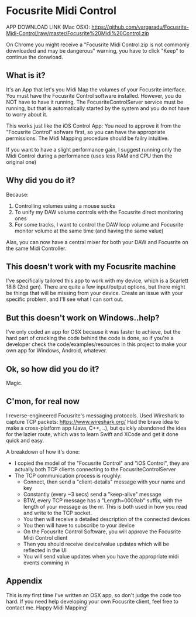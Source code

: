 # Focusrite Midi Control

APP DOWNLOAD LINK (Mac OSX): https://github.com/vargaradu/Focusrite-Midi-Control/raw/master/Focusrite%20Midi%20Control.zip

On Chrome you might receive a "Focusrite Midi Control.zip is not commonly downloaded and may be dangerous" warning, you have to click "Keep" to continue the donwload.

## What is it?

It's an App that let's you Midi Map the volumes of your Focusrite interface. You must have the Focusrite Control software installed. However, you do NOT have to have it running. The FocusriteControlServer service must be running, but that is automatically started by the system and you do not have to worry about it.

This works just like the iOS Control App: You need to approve it from the "Focusrite Control" sofware first, so you can have the appropriate permissions.
The Midi Mapping procedure should be failry intuitive.

If you want to have a slight performance gain, I suggest running only the Midi Control during a performance (uses less RAM and CPU then the original one)

## Why did you do it?

Because:
1. Controlling volumes using a mouse sucks
2. To unify my DAW volume controls with the Focusrite direct monitoring ones
3. For some tracks, I want to control the DAW loop volume and Focusrite monitor volume at the same time (and having the same value) 

Alas, you can now have a central mixer for both your DAW and Focusrite on the same Midi Controller.

## This doesn't work with my Focusrite machine

I've specifically tailored this app to work with my device, which is a Scarlett 18i8 (2nd gen).
There are quite a few input/output options, but there might be things that will be missing from your device.
Create an issue with your specific problem, and I'll see what I can sort out.

## But this doesn't work on Windows..help?

I've only coded an app for OSX because it was faster to achieve, but the hard part of cracking the code behind the code is done, so if you're a developer check the code/examples/resources in this project to make your own app for Windows, Android, whatever.

## Ok, so how did you do it?

Magic.

## C'mon, for real now

I reverse-engineered Focusrite's messaging protocols.
Used Wireshark to capture TCP packets: https://www.wireshark.org/
Had the brave idea to make a cross-platform app (Java, C++, ..), but quickly abandoned the idea for the lazier route, which was to learn Swift and XCode and get it done quick and easy. 

A breakdown of how it's done:
- I copied the model of the "Focusrite Control" and "iOS Control", they are actually both TCP clients connecting to the FocusriteControlServer
- The TCP communication process is roughly:
  - Connect, then send a "client-details" message with your name and key
  - Constantly (every ~3 secs) send a "keep-alive" message
  - BTW, every TCP message has a "Length=0009ab" suffix, with the length of your message as the nr. This is both used in how you read and write to the TCP socket.
  - You then will receive a detailed description of the connected devices
  - You then will have to subscribe to your device
  - On the Focusrite Control Software, you will approve the Focusrite Midi Control client
  - Then you should receive device/value updates which will be reflected in the UI
  - You will send value updates when you have the appropriate midi events comming in

## Appendix

This is my first time I've written an OSX app, so don't judge the code too hard.
If you need help developing your own Focusrite client, feel free to contact me.
Happy Midi Mapping!

